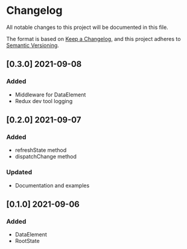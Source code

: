 
# Changelog
All notable changes to this project will be documented in this file.

The format is based on [Keep a Changelog](https://keepachangelog.com/en/1.0.0/),
and this project adheres to [Semantic Versioning](https://semver.org/spec/v2.0.0.html).

## [0.3.0] 2021-09-08
### Added
- Middleware for DataElement
- Redux dev tool logging

## [0.2.0] 2021-09-07
### Added
- refreshState method
- dispatchChange method

### Updated
- Documentation and examples

## [0.1.0] 2021-09-06
### Added
- DataElement
- RootState
